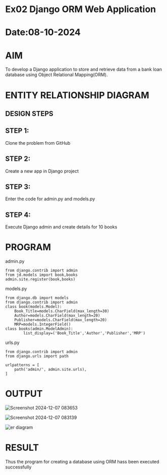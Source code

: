 # Ex02 Django ORM Web Application
# Date:08-10-2024
# AIM
To develop a Django application to store and retrieve data from a bank loan database using Object Relational Mapping(ORM).

# ENTITY RELATIONSHIP DIAGRAM
## DESIGN STEPS
## STEP 1:
Clone the problem from GitHub

## STEP 2:
Create a new app in Django project

## STEP 3:
Enter the code for admin.py and models.py

## STEP 4:
Execute Django admin and create details for 10 books

# PROGRAM
admin.py
~~~
from django.contrib import admin
from jd.models import book,books
admin.site.register(book,books)
~~~

models.py
~~~
from django.db import models
from django.contrib import admin
class book(models.Model):
    Book_Title=models.CharField(max_length=30)
    Author=models.CharField(max_length=20)
    Publisher=models.CharField(max_length=20)
    MRP=models.IntegerField()
class books(admin.ModelAdmin):
        list_display=('Book_Title','Author','Publisher','MRP')
~~~

urls.py
~~~
from django.contrib import admin
from django.urls import path

urlpatterns = [
    path('admin/', admin.site.urls),
]
~~~
# OUTPUT

![Screenshot 2024-12-07 083653](https://github.com/user-attachments/assets/30aa7d8f-95c8-4f8d-a535-38b27611a796)


![Screenshot 2024-12-07 083139](https://github.com/user-attachments/assets/4f0b50fd-c03e-46a6-8176-f7d25067bacb)


![er diagram](https://github.com/user-attachments/assets/5113ee67-f0b1-42fb-aea1-22160f8b3db4)

# RESULT
Thus the program for creating a database using ORM hass been executed successfully
